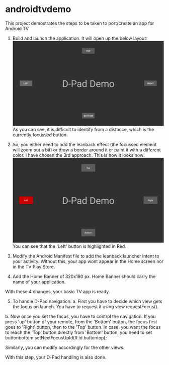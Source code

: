 # androidtvdemo
This project demostrates the steps to be taken to port/create an app for Android TV

1. Build and launch the application. It will open up the below layout:
![Alt text](/screenshots/buttons_no_style.png?raw=true "Buttons with No Styling")
As you can see, it is difficult to identify from a distance, which is the currently focussed button.

2. So, you either need to add the leanback effect (the focussed element will zoom out a bit) or draw a border around it
or paint it with a different color. I have chosen the 3rd approach. This is how it looks now:
![Alt text](/screenshots/button_with_style.png?raw=true "Buttons with Styling")
You can see that the 'Left' button is highlighted in Red.

3. Modify the Android Manifest file to add the leanback launcher intent to your activity.
Without this, your app wont appear in the Home screen nor in the TV Play Store.

4. Add the Home Banner of 320x180 px. Home Banner should carry the name of your application.

With these 4 changes, your basic TV app is ready.

5. To handle D-Pad navigation:
a. First you have to decide which view gets the focus on launch.
You have to request it using view.requestFocus().

b. Now once you set the focus, you have to control the navigation.
If you press 'up' button of your remote, from the 'Bottom' button, the focus first goes to 'Right' button, then to the 'Top' button. In case, you want the focus to reach the 'Top' button directly from 'Bottom' button, you need to set
buttonbottom.setNextFocusUpId(R.id.buttontop);

Similarly, you can modify accordingly for the other views.

With this step, your D-Pad handling is also done.
